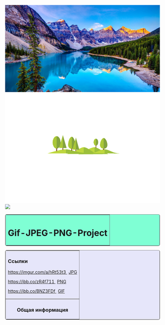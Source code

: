 <!DOCTYPE html>
<html lang="ru">
<head>
<meta charset="utf-8" />
</head>
<body>
<img src="priroda_gory_nebo_ozero_oblaka_81150_1920x1080.jpg">
<img src="background-2390367_960_720.png">
<img src="c97fe4d68fbaa154f8d7f4fa596b2474.gif">
<!--Создаём таблицу контейнер, которой задаём следующее
оформление:
border="1"
align="center"
rules="rows"
style="width:60%;" 
<table
border="1"
align="center"
rules="rows"
style="width:60%;">
<!--Создаём строку-->
<tr>
<!--Создаём ячейку строки-->
<td>
<table
border="1"
background="images/168.png"
bgcolor="#7FFFD4"
cellpadding="10"
style="width:100%; border-radius:5px;">
<tr>
<th>
<h1>Gif-JPEG-PNG-Project</h1>
</th>
</tr>
</table>
<table
border="1"
bgcolor="#e6e6fa"
cellpadding="10"
style="width:100%; border-radius:5px;">
<!--Создаём строку-->
<tr>
<!--Создаём ячейку
<td
rowspan="2"
style="width:80%">
<h2>Страница</h2>
<!--Начинаем абзац с красной строки-->
<p style="text-indent:20px">
<td bgcolor="#e6e6fa">
<h3>Ссылки</h3>
<p>
<a href="">
https://imgur.com/a/hRt53t3
<span style="margin-left:5px;">JPG</span></a>
</p>
<p>
<a href="">
https://ibb.co/zR4f711
<span style="margin-left:5px;">PNG</span;></a>
</p>
<p>
<a href="">
https://ibb.co/BNZ3FDf
<span style="margin-left:5px;">GIF</span></a>
</p>
</td>
</tr>
<tr>
<td
bgcolor="#e6e6fa"
align="center">
<h3>Общая информация</h3>
</td>
</tr>
</table>
</body>
</html>
